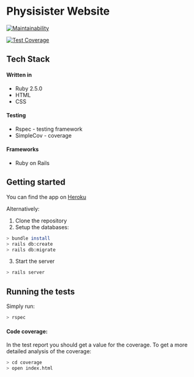 # Physisister Website
[![Maintainability](https://api.codeclimate.com/v1/badges/9351176a12d6f8025854/maintainability)](https://codeclimate.com/github/Physisister/website/maintainability)

[![Test Coverage](https://api.codeclimate.com/v1/badges/9351176a12d6f8025854/test_coverage)](https://codeclimate.com/github/Physisister/website/test_coverage)

## Tech Stack

#### Written in
* Ruby 2.5.0
* HTML
* CSS

#### Testing
* Rspec - testing framework
* SimpleCov - coverage

#### Frameworks
* Ruby on Rails

## Getting started

You can find the app on [Heroku](https://physisister.herokuapp.com/)

Alternatively:
1. Clone the repository
2. Setup the databases:
```bash
> bundle install
> rails db:create
> rails db:migrate
```
3. Start the server
```bash
> rails server
```

## Running the tests

Simply run:
```bash
> rspec
```

#### Code coverage:
In the test report you should get a value for the coverage. To get a more detailed analysis of the coverage:
```bash
> cd coverage
> open index.html
```
